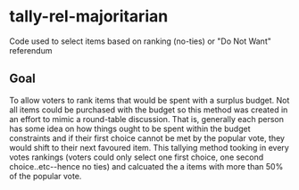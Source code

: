 tally-rel-majoritarian
======================

Code used to select items based on ranking (no-ties) or "Do Not Want" referendum

Goal
----
To allow voters to rank items that would be spent with a surplus budget. Not all items could be purchased with the budget so this method was created in an effort to mimic a round-table discussion. That is, generally each person has some idea on how things ought to be spent within the budget constraints and if their first choice cannot be met by the popular vote, they would shift to their next favoured item. This tallying method tooking in every votes rankings (voters could only select one first choice, one second choice..etc--hence no ties) and calcuated the a items with more than 50% of the popular vote.
